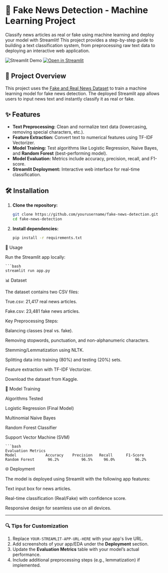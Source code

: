 # 📰 Fake News Detection - Machine Learning Project

Classify news articles as real or fake using machine learning and deploy your model with Streamlit! This project provides a step-by-step guide to building a text classification system, from preprocessing raw text data to deploying an interactive web application.

![Streamlit Demo](https://img.shields.io/badge/Streamlit-Demo-FF4B4B?logo=streamlit) [![Open in Streamlit](https://static.streamlit.io/badges/streamlit_badge_black_white.svg)](YOUR-STREAMLIT-APP-URL-HERE)

## 📌 Project Overview
This project uses the [Fake and Real News Dataset](https://www.kaggle.com/datasets/clmentbisaillon/fake-and-real-news-dataset) to train a machine learning model for fake news detection. The deployed Streamlit app allows users to input news text and instantly classify it as real or fake.

## ✨ Features
- **Text Preprocessing:** Clean and normalize text data (lowercasing, removing special characters, etc.).
- **Feature Extraction:** Convert text to numerical features using TF-IDF Vectorizer.
- **Model Training:** Test algorithms like Logistic Regression, Naive Bayes, and **Random Forest** (best-performing model).
- **Model Evaluation:** Metrics include accuracy, precision, recall, and F1-score.
- **Streamlit Deployment:** Interactive web interface for real-time classification.

## 🛠️ Installation
1. **Clone the repository:**
   ```bash
   git clone https://github.com/yourusername/fake-news-detection.git
   cd fake-news-detection

2. **Install dependencies:**

    ```bash
    pip install -r requirements.txt

🚀 Usage

Run the Streamlit app locally:

    ```bash
    streamlit run app.py

📊 Dataset

The dataset contains two CSV files:


True.csv: 21,417 real news articles.


Fake.csv: 23,481 fake news articles.


Key Preprocessing Steps:


Balancing classes (real vs. fake).


Removing stopwords, punctuation, and non-alphanumeric characters.


Stemming/Lemmatization using NLTK.


Splitting data into training (80%) and testing (20%) sets.


Feature extraction with TF-IDF Vectorizer.


Download the dataset from Kaggle.






🤖 Model Training

Algorithms Tested

Logistic Regression (Final Model)

Multinomial Naive Bayes

Random Forest Classifier 

Support Vector Machine (SVM)


    ```bash
    Evaluation Metrics
    Model	          Accuracy	  Precision	  Recall	  F1-Score
    Random Forest	   96.2%	      96.5%	    96.0%	      96.2%

🌐 Deployment

The model is deployed using Streamlit with the following app features:

Text input box for news articles.

Real-time classification (Real/Fake) with confidence score.

Responsive design for seamless use on all devices.



---

### 🔍 Tips for Customization
1. Replace `YOUR-STREAMLIT-APP-URL-HERE` with your app's live URL.
2. Add screenshots of your app/EDA under the **Deployment** section.
3. Update the **Evaluation Metrics** table with your model’s actual performance.
4. Include additional preprocessing steps (e.g., lemmatization) if implemented.
